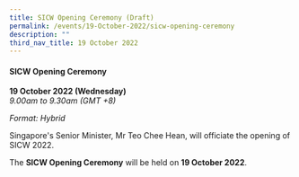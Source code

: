 ```yaml
---
title: SICW Opening Ceremony (Draft)
permalink: /events/19-October-2022/sicw-opening-ceremony
description: ""
third_nav_title: 19 October 2022
---
```


#### **SICW Opening Ceremony**

**19 October 2022 (Wednesday)**  
*9.00am to 9.30am (GMT +8)*

*Format: Hybrid*

Singapore's Senior Minister, Mr Teo Chee Hean, will officiate the opening of SICW 2022.

The **SICW Opening Ceremony** will be held on **19 October 2022**.
